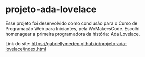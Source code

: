 # projeto-ada-lovelace
Esse projeto foi desenvolvido como conclusão para o Curso de Programação Web para Iniciantes, pela WoMakersCode.
Escolhi homenagear a primeira programadora da história: Ada Lovelace.

Link do site: https://gabriellymedep.github.io/projeto-ada-lovelace/index.html
